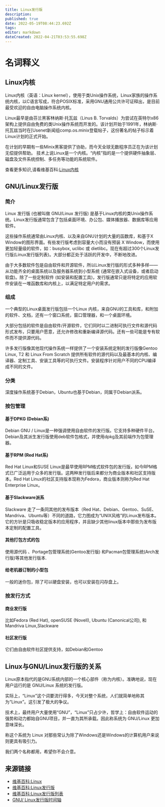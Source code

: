 ```yaml
---
title: Linux发行版
description: 
published: true
date: 2022-05-19T08:44:23.692Z
tags: 
editor: markdown
dateCreated: 2022-04-21T03:53:55.698Z
---
```


# 名词释义

## Linux内核

Linux内核（英语：Linux kernel），使用于类Unix操作系统，Linux家族的操作系统内核，以C语言写成，符合POSIX标准，采用GNU通用公共许可证释出，是目前最受欢迎的自由电脑操作系统内核。

Linux最早是由芬兰黑客林纳斯·托瓦兹（Linus B. Torvalds）为尝试在英特尔x86架构上提供自由免费的类Unix操作系统而开发的。该计划开始于1991年，林纳斯·托瓦兹当时在[Usenet新闻组comp.os.minix登载帖子[](https://groups.google.com/forum/?fromgroups=#!msg/comp.os.minix/dlNtH7RRrGA/SwRavCzVE7gJ)，这份著名的帖子标示着Linux计划的正式开始。

在计划的早期有一些Minix黑客提供了协助，而今天全球无数程序员正在为该计划无偿提供帮助。 技术上说Linux是一个内核。“内核”指的是一个提供硬件抽象层、磁盘及文件系统控制、多任务等功能的系统软件。

查看更多知识,请看维基百科:[Linux内核](http://zh.wikipedia.org/wiki/Linux%E6%A0%B8%E5%BF%83)

## GNU/Linux发行版

### 简介

Linux 发行版 (也被叫做 GNU/Linux 发行版) 是基于Linux内核的类Unix操作系统。Linux发行版通常包含了包括桌面环境、办公包、媒体播放器、数据库等应用软件。

这些操作系统通常由Linux内核、以及来自GNU计划的大量的函数库，和基于X Window的图形界面。有些发行版考虑到容量大小而没有预装 X Window，而使用更加轻量级的软件，如：busybox, uclibc 或 dietlibc。现在有超过300个Linux发行版(Linux发行版列表)。大部分都正处于活跃的开发中，不断地改进。

由于大多数软件包是自由软件和开源软件，所以Linux发行版的形式多种多样——从功能齐全的桌面系统以及服务器系统到小型系统 (通常在嵌入式设备，或者启动软盘)。除了一些定制软件 (如安装和配置工具)，发行版通常只是将特定的应用软件安装在一堆函数库和内核上，以满足特定用户的需求。

### 组成

一个典型的Linux桌面发行版包括一个Linux 内核，来自GNU的工具和库，和附加的软件、文档，还有一个窗口系统，窗口管理器，和一个桌面环境。

大部分包括的软件是自由软件/开源软件，它们同时以二进制可执行文件和源代码形式发布，只要用户愿意，还允许修改和重新编译源代码。还有一些可能是专有软件而不提供源代码。

许多发行版像其他现代操作系统一样提供了一个安装系统定制的发行版像Gentoo Linux, T2 和 Linux From Scratch 提供所有软件的源代码以及最基本的内核、编译器、定制工具、安装工具等的可执行文件。安装程序针对用户不同的CPU编译成不同的文件。

### 分类

深度操作系统基于Debian，Ubuntu也基于Debian，同属于Debian派系。

### 按包管理

#### 基于DPKG (Debian系)

Debian GNU / Linux是一种强调使用自由软件的发行版。它支持多种硬件平台。Debian及其派生发行版使用deb软件包格式，并使用dpkg及其前端作为包管理器。

#### 基于RPM (Red Hat系)

Red Hat Linux和SUSE Linux是最早使用RPM格式软件包的发行版，如今RPM格式已广泛运用于众多的发行版。这两种发行版后来都分为商业版本和社区支持版本。Red Hat Linux的社区支持版本现称为Fedora，商业版本则称为Red Hat Enterprise Linux。

#### 基于Slackware派系

Slackware 走了一条同其他的发布版本（Red Hat、Debian、Gentoo、SuSE、 Mandriva、Ubuntu等）不同的道路，它力图成为“UNIX风格”的Linux发布版本。它的方针是只吸收稳定版本的应用程序，并且缺少其他linux版本中那些为发布版本定制的配置工具。

#### 其他打包方式的包

使用源代码 、Portage包管理系统(Gentoo发行版) 和Pacman包管理系统(Arch发行版)等其他发行版本.

#### 给老机器订制的小型包

一般的迷你包，除了可以硬盘安装，也可以安装在闪存盘上。

### 按发行方式

#### 商业发行版

比如Fedora (Red Hat), openSUSE (Novell), Ubuntu (Canonical公司), 和 Mandriva Linux,Slackware

#### 社区发行版

它们由自由软件社区提供支持，如Debian和Gentoo

## Linux与GNU/Linux发行版的关系

Linux原本指代的是GNU系统内部的一个核心部件（称为内核）。准确地说，现在用户运行的是 GNU/Linux 系统的发行版。

实际上，“Linux”这个词要流行得多，今天对整个系统，人们就简单地称其为“Linux”。这引发了极大的争议。

技术上，最终用户大量使用“GNU”，“Linux”只占少许，哲学上：自由软件运动的强势和动力都始自GNU项目，并一直为其所承载。因此称系统为 GNU/Linux 更加意味深长。

称这个系统为 Linux 对那些常认为除了Windows还是Windows的计算机用户来说则更具有吸引力。

我们两个名称都用，希望你不会介意。

## 来源链接

* [维基百科:Linux](http://zh.wikipedia.org/wiki/Linux)
* [维基百科:Linux发行版](http://zh.wikipedia.org/wiki/Linux%E7%99%BC%E8%A1%8C%E7%89%88)
* [维基百科:Linux发行版列表](http://zh.wikipedia.org/wiki/Linux%E5%8F%91%E8%A1%8C%E7%89%88%E5%88%97%E8%A1%A8)
* [GNU/ Linux发行版时间轴](http://futurist.se/gldt/)